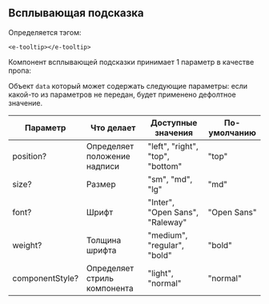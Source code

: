 ## Всплывающая подсказка

Определяется тэгом:
```vue
<e-tooltip></e-tooltip>
```

Компонент всплывающей подсказки принимает 1 параметр в качестве пропа:

Объект `data` который может содержать следующие параметры:
если какой-то из параметров не передан, будет применено дефолтное значение.

| Параметр        | Что делает                   | Доступные значения               | По-умолчанию |
| --------------- | ---------------------------- | -------------------------------- |--------------|
| position?       | Определяет положение надписи | "left", "right", "top", "bottom" | "top"        |
| size?           | Размер                       | "sm", "md", "lg"                 | "md"         |
| font?           | Шрифт                        | "Inter", "Open Sans", "Raleway"  | "Open Sans"  |
| weight?         | Толщина шрифта               | "medium", "regular", "bold"      | "bold"       |
| componentStyle? | Определяет стриль компонента | "light", "normal"                | "normal"     |